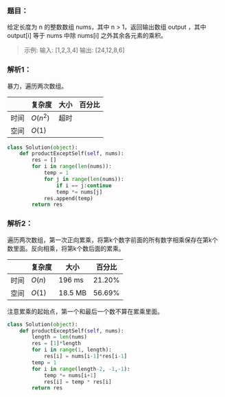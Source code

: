 ### 题目：

给定长度为 n 的整数数组 nums，其中 n > 1，返回输出数组 output ，其中 output[i] 等于 nums 中除 nums[i] 之外其余各元素的乘积。

>示例:
输入: [1,2,3,4]
输出: [24,12,8,6]

### 解析1：
暴力，遍历两次数组。

|  |复杂度|大小|百分比|
|--|--|--|--|
|时间|$O(n^2)$|超时| |
|空间|$O(1)$| | |

```python
class Solution(object):
    def productExceptSelf(self, nums):
        res = []
        for i in range(len(nums)):
            temp = 1
            for j in range(len(nums)):
                if i == j:continue
                temp *= nums[j]
            res.append(temp)
        return res
```

### 解析2：
遍历两次数组，第一次正向累乘，将第k个数字前面的所有数字相乘保存在第k个数里面。反向相乘，将第k个数后面的累乘。

|  |复杂度|大小|百分比|
|--|--|--|--|
|时间|$O(n)$|196 ms|21.20%|
|空间|$O(1)$|18.5 MB|56.69% |

注意累乘的起始点，第一个和最后一个数不算在累乘里面。

```python
class Solution(object):
    def productExceptSelf(self, nums):
        length = len(nums)
        res = [1]*length
        for i in range(1, length):
            res[i] = nums[i-1]*res[i-1]
        temp = 1
        for i in range(length-2, -1,-1):
            temp *= nums[i+1]
            res[i] = temp * res[i]  
        return res
```